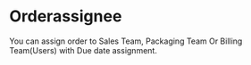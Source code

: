 # Orderassignee
You can assign order to Sales Team, Packaging Team Or Billing Team(Users) with Due date assignment.
